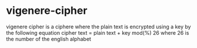 # vigenere-cipher
vigenere cipher is a ciphere where the plain text is encrypted using a key by the following equation
cipher text = plain text + key mod(%) 26
where 26 is the number of the english alphabet
